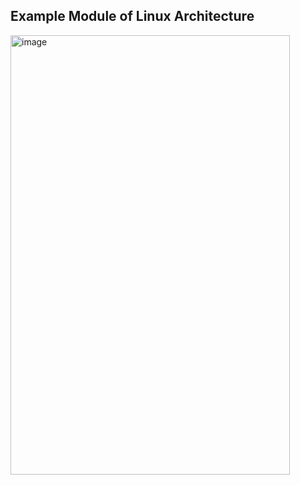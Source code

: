 ## Example Module of Linux Architecture

<img width="447" height="703" alt="image" src="https://github.com/user-attachments/assets/4d0ebd41-e8ff-4fb6-bd0a-81a97502f885" />

